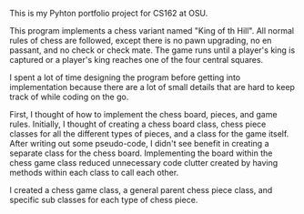This is my Pyhton portfolio project for CS162 at OSU. 

This program implements a chess variant named "King of th Hill". All normal rules of chess are followed, except there is no 
pawn upgrading, no en passant, and no check or check mate. The game runs until a player's king is captured or a player's king
reaches one of the four central squares. 

I spent a lot of time designing the program before getting into implementation because
there are a lot of small details that are hard to keep track of while coding on the go. 

First, I thought of how to implement the chess board, pieces, and game rules. Initially, I thought of creating a chess board
class, chess piece classes for all the different types of pieces, and a class for the game itself. After writing out some pseudo-code,
I didn't see benefit in creating a separate class for the chess board. Implementing the board within the chess game class reduced 
unnecessary code clutter created by having methods within each class to call each other. 

I created a chess game class, a general parent chess piece class, and specific sub classes for each type of chess piece.
